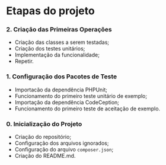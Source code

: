 # Etapas do projeto

### 2. Criação das Primeiras Operações

- Criação das classes a serem testadas;
- Criação dos testes unitários;
- Implementação da funcionalidade;
- Repetir.

### 1. Configuração dos Pacotes de Teste

- Importacão da dependência PHPUnit;
- Funcionamento do primeiro teste unitário de exemplo;
- Importação da dependência CodeCeption;
- Funcionamento do primeiro teste de aceitação de exemplo.

### 0. Inicialização do Projeto

- Criação do repositório;
- Configuração dos arquivos ignorados;
- Configuração do arquivo `composer.json`;
- Criação do README.md.
